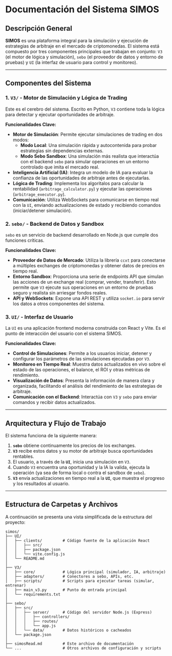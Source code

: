 # Documentación del Sistema SIMOS

## Descripción General

**SIMOS** es una plataforma integral para la simulación y ejecución de estrategias de arbitraje en el mercado de criptomonedas. El sistema está compuesto por tres componentes principales que trabajan en conjunto: `V3` (el motor de lógica y simulación), `sebo` (el proveedor de datos y entorno de pruebas) y `UI` (la interfaz de usuario para control y monitoreo).

---

## Componentes del Sistema

### 1. `V3/` - Motor de Simulación y Lógica de Trading

Este es el cerebro del sistema. Escrito en Python, `V3` contiene toda la lógica para detectar y ejecutar oportunidades de arbitraje.

**Funcionalidades Clave:**
- **Motor de Simulación**: Permite ejecutar simulaciones de trading en dos modos:
    - **Modo Local**: Una simulación rápida y autocontenida para probar estrategias sin dependencias externas.
    - **Modo Sebo Sandbox**: Una simulación más realista que interactúa con el backend `sebo` para simular operaciones en un entorno controlado que imita el mercado real.
- **Inteligencia Artificial (IA)**: Integra un modelo de IA para evaluar la confianza de las oportunidades de arbitraje antes de ejecutarlas.
- **Lógica de Trading**: Implementa los algoritalos para calcular la rentabilidad (`arbitrage_calculator.py`) y ejecutar las operaciones (`arbitrage_executor.py`).
- **Comunicación**: Utiliza WebSockets para comunicarse en tiempo real con la `UI`, enviando actualizaciones de estado y recibiendo comandos (iniciar/detener simulación).

### 2. `sebo/` - Backend de Datos y Sandbox

`sebo` es un servicio de backend desarrollado en Node.js que cumple dos funciones críticas.

**Funcionalidades Clave:**
- **Proveedor de Datos de Mercado**: Utiliza la librería `ccxt` para conectarse a múltiples exchanges de criptomonedas y obtener datos de precios en tiempo real.
- **Entorno Sandbox**: Proporciona una serie de endpoints API que simulan las acciones de un exchange real (comprar, vender, transferir). Esto permite que `V3` ejecute sus operaciones en un entorno de pruebas seguro y realista sin arriesgar fondos reales.
- **API y WebSockets**: Expone una API REST y utiliza `socket.io` para servir los datos a otros componentes del sistema.

### 3. `UI/` - Interfaz de Usuario

La `UI` es una aplicación frontend moderna construida con React y Vite. Es el punto de interacción del usuario con el sistema SIMOS.

**Funcionalidades Clave:**
- **Control de Simulaciones**: Permite a los usuarios iniciar, detener y configurar los parámetros de las simulaciones ejecutadas por `V3`.
- **Monitoreo en Tiempo Real**: Muestra datos actualizados en vivo sobre el estado de las operaciones, el balance, el ROI y otras métricas de rendimiento.
- **Visualización de Datos**: Presenta la información de manera clara y organizada, facilitando el análisis del rendimiento de las estrategias de arbitraje.
- **Comunicación con el Backend**: Interactúa con `V3` y `sebo` para enviar comandos y recibir datos actualizados.

---

## Arquitectura y Flujo de Trabajo

El sistema funciona de la siguiente manera:

1.  **`sebo`** obtiene continuamente los precios de los exchanges.
2.  **`V3`** recibe estos datos y su motor de arbitraje busca oportunidades rentables.
3.  El usuario, a través de la **`UI`**, inicia una simulación en `V3`.
4.  Cuando `V3` encuentra una oportunidad y la IA la valida, ejecuta la operación (ya sea de forma local o contra el sandbox de `sebo`).
5.  **`V3`** envía actualizaciones en tiempo real a la **`UI`**, que muestra el progreso y los resultados al usuario.

---

## Estructura de Carpetas y Archivos

A continuación se presenta una vista simplificada de la estructura del proyecto:

```
simos/
├── UI/
│   ├── clients/         # Código fuente de la aplicación React
│   │   ├── src/
│   │   ├── package.json
│   │   └── vite.config.js
│   └── README.md
│
├── V3/
│   ├── core/            # Lógica principal (simulador, IA, arbitraje)
│   ├── adapters/        # Conectores a sebo, APIs, etc.
│   ├── scripts/         # Scripts para ejecutar tareas (simular, entrenar)
│   ├── main_v3.py       # Punto de entrada principal
│   └── requirements.txt
│
├── sebo/
│   ├── src/
│   │   ├── server/      # Código del servidor Node.js (Express)
│   │   │   ├── controllers/
│   │   │   ├── routes/
│   │   │   └── app.js
│   │   └── data/        # Datos históricos o cacheados
│   └── package.json
│
├── simosRead.md         # Este archivo de documentación
└── ...                  # Otros archivos de configuración y scripts
```
